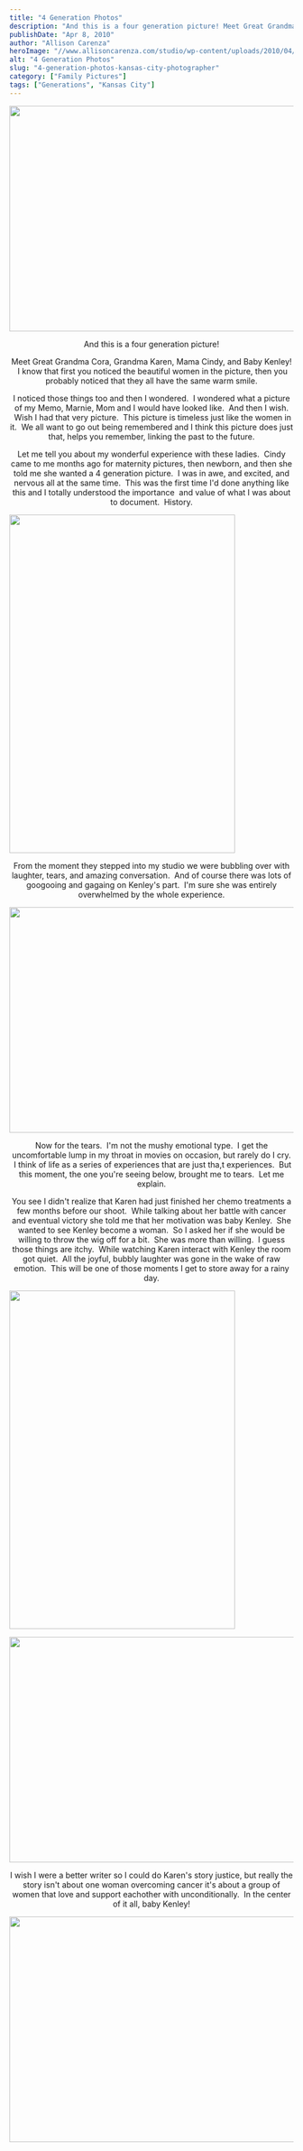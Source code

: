 ```yaml
---
title: "4 Generation Photos"
description: "And this is a four generation picture! Meet Great Grandma Cora, Grandma Karen, Mama Cindy, and Baby Kenley!  I know "
publishDate: "Apr 8, 2010"
author: "Allison Carenza"
heroImage: "//www.allisoncarenza.com/studio/wp-content/uploads/2010/04/ba3.jpg"
alt: "4 Generation Photos"
slug: "4-generation-photos-kansas-city-photographer"
category: ["Family Pictures"]
tags: ["Generations", "Kansas City"]
---
```


<p style="text-align: center;"><a rel="attachment wp-att-630" href="http://www.allisoncarenza.com/studio/archives/627/ba3"><img class="aligncenter size-full wp-image-630" title="ba3" src="http://www.allisoncarenza.com/studio/wp-content/uploads/2010/04/ba3.jpg" alt="" width="600" height="400" /></a></p>
<p style="text-align: center;">
<p style="text-align: center;">And this is a four generation picture!</p>
<p style="text-align: center;">Meet Great Grandma Cora, Grandma Karen, Mama Cindy, and Baby Kenley!  I know that first you noticed the beautiful women in the picture, then you probably noticed that they all have the same warm smile.</p>
<p style="text-align: center;">I noticed those things too and then I wondered.  I wondered what a picture of my Memo, Marnie, Mom and I would have looked like.  And then I wish.  Wish I had that very picture.  This picture is timeless just like the women in it.  We all want to go out being remembered and I think this picture does just that, helps you remember, linking the past to the future.</p>
<p style="text-align: center;">Let me tell you about my wonderful experience with these ladies.  Cindy came to me months ago for maternity pictures, then newborn, and then she told me she wanted a 4 generation picture.  I was in awe, and excited, and nervous all at the same time.  This was the first time I&apos;d done anything like this and I totally understood the importance  and value of what I was about to document.  History.</p>
<p><a rel="attachment wp-att-633" href="http://www.allisoncarenza.com/studio/archives/627/ba6"><img class="aligncenter size-full wp-image-633" title="ba6" src="http://www.allisoncarenza.com/studio/wp-content/uploads/2010/04/ba6.jpg" alt="" width="400" height="600" /></a></p>
<p style="text-align: center;">From the moment they stepped into my studio we were bubbling over with laughter, tears, and amazing conversation.  And of course there was lots of googooing and gagaing on Kenley&apos;s part.  I&apos;m sure she was entirely overwhelmed by the whole experience.</p>
<p><a rel="attachment wp-att-632" href="http://www.allisoncarenza.com/studio/archives/627/ba5"><img class="aligncenter size-full wp-image-632" title="ba5" src="http://www.allisoncarenza.com/studio/wp-content/uploads/2010/04/ba5.jpg" alt="" width="600" height="400" srcset="/media/ba5.jpg 600w, /media/ba5-300x200.jpg 300w" sizes="(max-width: 600px) 100vw, 600px" /></a></p>
<p style="text-align: center;">Now for the tears.  I&apos;m not the mushy emotional type.  I get the uncomfortable lump in my throat in movies on occasion, but rarely do I cry.  I think of life as a series of experiences that are just tha,t experiences.  But this moment, the one you&apos;re seeing below, brought me to tears.  Let me explain.</p>
<p style="text-align: center;">You see I didn&apos;t realize that Karen had just finished her chemo treatments a few months before our shoot.  While talking about her battle with cancer and eventual victory she told me that her motivation was baby Kenley.  She wanted to see Kenley become a woman.  So I asked her if she would be willing to throw the wig off for a bit.  She was more than willing.  I guess those things are itchy.  While watching Karen interact with Kenley the room got quiet.  All the joyful, bubbly laughter was gone in the wake of raw emotion.  This will be one of those moments I get to store away for a rainy day.</p>
<p><a rel="attachment wp-att-629" href="http://www.allisoncarenza.com/studio/archives/627/ba2"><img class="aligncenter size-full wp-image-629" title="ba2" src="http://www.allisoncarenza.com/studio/wp-content/uploads/2010/04/ba2.jpg" alt="" width="400" height="600" srcset="/media/ba2.jpg 400w, /media/ba2-200x300.jpg 200w" sizes="(max-width: 400px) 100vw, 400px" /></a></p>
<p><a rel="attachment wp-att-631" href="http://www.allisoncarenza.com/studio/archives/627/ba4"><img class="aligncenter size-full wp-image-631" title="ba4" src="http://www.allisoncarenza.com/studio/wp-content/uploads/2010/04/ba4.jpg" alt="" width="600" height="400" srcset="/media/ba4.jpg 600w, /media/ba4-300x200.jpg 300w" sizes="(max-width: 600px) 100vw, 600px" /></a></p>
<p style="text-align: center;">I wish I were a better writer so I could do Karen&apos;s story justice, but really the story isn&apos;t about one woman overcoming cancer it&apos;s about a group of women that love and support eachother with unconditionally.  In the center of it all, baby Kenley!</p>
<p><a rel="attachment wp-att-628" href="http://www.allisoncarenza.com/studio/archives/627/ba1"><img class="aligncenter size-full wp-image-628" title="ba1" src="http://www.allisoncarenza.com/studio/wp-content/uploads/2010/04/ba1.jpg" alt="" width="600" height="400" srcset="/media/ba1.jpg 600w, /media/ba1-300x200.jpg 300w" sizes="(max-width: 600px) 100vw, 600px" /></a></p>
